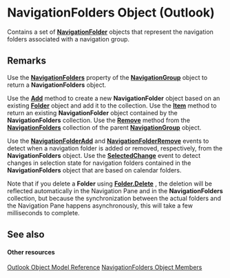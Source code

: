 
# NavigationFolders Object (Outlook)

Contains a set of  **[NavigationFolder](c8d7aabb-58ba-df5e-ccdc-06f73db7726c.md)** objects that represent the navigation folders associated with a navigation group.


## Remarks

Use the  **[NavigationFolders](06e58adc-99d7-dd84-4d23-7f845850ff98.md)** property of the **[NavigationGroup](a96eb2b1-af1f-71b2-6a0b-dcb5078beb1f.md)** object to return a **NavigationFolders** object.

Use the  **[Add](f88fd69a-8684-bfc4-bc20-1cff5c44974e.md)** method to create a new **NavigationFolder** object based on an existing **[Folder](3cf6cda8-6d70-666e-2643-9d9c5b9cacfc.md)** object and add it to the collection. Use the **[Item](1688b2ef-a4a1-fc8a-513e-0d5e234f10dd.md)** method to return an existing **NavigationFolder** object contained by the **NavigationFolders** collection. Use the **[Remove](ddaa3dd8-7539-ea5b-78a8-daa48ea63771.md)** method from the **[NavigationFolders](ecff93b8-0c3f-5f31-5b61-c46d2622d2af.md)** collection of the parent **[NavigationGroup](a96eb2b1-af1f-71b2-6a0b-dcb5078beb1f.md)** object.

Use the  **[NavigationFolderAdd](b290941c-794d-0c95-ed63-ea8db3be553e.md)** and **[NavigationFolderRemove](1ea9f463-2ddd-32ef-31d6-e6257b9b34cf.md)** events to detect when a navigation folder is added or removed, respectively, from the **NavigationFolders** object. Use the **[SelectedChange](eb55ed92-1925-9aaa-8fd6-9280cfc8aa47.md)** event to detect changes in selection state for navigation folders contained in the **NavigationFolders** object that are based on calendar folders.

Note that if you delete a  **Folder** using **[Folder.Delete](3df0f063-3f41-e3b7-d1e3-7ea08970c56d.md)** , the deletion will be reflected automatically in the Navigation Pane and in the **NavigationFolders** collection, but because the synchronization between the actual folders and the Navigation Pane happens asynchronously, this will take a few milliseconds to complete.


## See also


#### Other resources


[Outlook Object Model Reference](http://msdn.microsoft.com/library/73221b13-d8d8-99b8-3394-b95dbbfd5ddc%28Office.15%29.aspx)
[NavigationFolders Object Members](b2db3d9f-86bb-41d7-6be2-facd16bf8b60.md)

